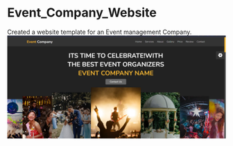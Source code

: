 # Event_Company_Website
Created a website template for an Event management Company.
<img src="demo/1.jpg">
